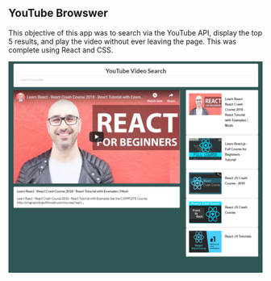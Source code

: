 ## YouTube Browswer

This objective of this app was to search via the YouTube API, display the top 5 results, and play the video without ever leaving the page. This was complete using React and CSS.

![Screenshot](images/screenshot1.PNG)
